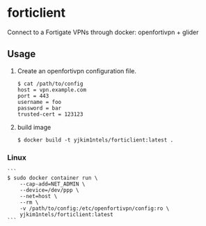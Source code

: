 # forticlient

Connect to a Fortigate VPNs through docker: openfortivpn + glider

## Usage

1. Create an openfortivpn configuration file.

    ```
    $ cat /path/to/config
    host = vpn.example.com
    port = 443
    username = foo
    password = bar
    trusted-cert = 123123
    ```
2. build image 
    
    ```
    $ docker build -t yjkim1ntels/forticlient:latest .
    ```

### Linux
    ```
    $ sudo docker container run \
        --cap-add=NET_ADMIN \
        --device=/dev/ppp \
        --net=host \
        --rm \
        -v /path/to/config:/etc/openfortivpn/config:ro \
        yjkim1ntels/forticlient:latest
    ```
